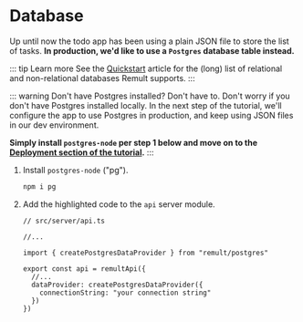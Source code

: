 # Database

Up until now the todo app has been using a plain JSON file to store the list of tasks. **In production, we'd like to use a `Postgres` database table instead.**

::: tip Learn more
See the [Quickstart](https://remult.dev/docs/quickstart.html#connecting-a-database) article for the (long) list of relational and non-relational databases Remult supports.
:::

::: warning Don't have Postgres installed? Don't have to.
Don't worry if you don't have Postgres installed locally. In the next step of the tutorial, we'll configure the app to use Postgres in production, and keep using JSON files in our dev environment.

**Simply install `postgres-node` per step 1 below and move on to the [Deployment section of the tutorial](deployment.md).**
:::

1. Install `postgres-node` ("pg").

   ```sh
   npm i pg
   ```

2. Add the highlighted code to the `api` server module.

   ```ts{5,9-11}
   // src/server/api.ts

   //...

   import { createPostgresDataProvider } from "remult/postgres"

   export const api = remultApi({
     //...
     dataProvider: createPostgresDataProvider({
       connectionString: "your connection string"
     })
   })
   ```
